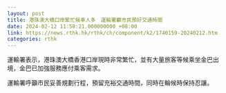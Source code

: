 ```yaml
---
layout: post
title: 港珠澳大橋口岸繁忙候車人多　運輸署籲市民預好交通時間
date: 2024-02-12 11:58:21.000000000 +08:00
link: https://news.rthk.hk/rthk/ch/component/k2/1740159-20240212.htm
categories: rthk
---
```


運輸署表示，港珠澳大橋香港口岸現時非常繁忙，並有大量旅客等候乘坐金巴出境，金巴已加強服務應付乘客需求。

運輸署呼籲市民妥善規劃行程，預留充裕交通時間，同時在輪候時保持忍讓。
